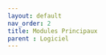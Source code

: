 ```yaml
---
layout: default
nav_order: 2
title: Modules Principaux
parent : Logiciel
---
```


<!--Contrôle moteur
 → Régulation PID, commandes en boucle fermée.
 → Planification du mouvement et trajectoires.


Acquisition et traitement des données
 → Fusion des capteurs (Filtre de Kalman, complémentaire).
 → Détection et correction des erreurs de mesure.


Équilibre et stabilisation
 → Stratégies d’asservissement (ZMP, modèle pendulaire inversé).
 → Gestion des perturbations externes.


Intelligence artificielle (si présent)
 → Machine learning pour l’adaptation du mouvement.
 → Réseaux de neurones pour l’optimisation de l’équilibre.


Interface et communication
 → Communication entre le robot et un PC ou une appli mobile.
 → Interfaces graphiques pour le pilotage et le suivi des performances. -->